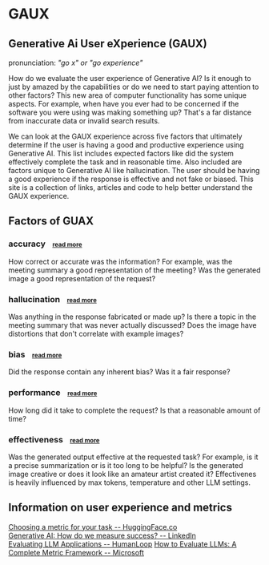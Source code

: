 # GAUX

## Generative Ai User eXperience (GAUX)

pronunciation:  _"go x" or "go experience"_

How do we evaluate the user experience of Generative AI?  Is it enough to just by amazed by the capabilities or do we need to start paying attention to other factors?  This new area of computer functionality has some unique aspects.  For example, when have you ever had to be concerned if the software you were using was making something up? That's a far distance from inaccurate data or invalid search results.

We can look at the GAUX experience across five factors that ultimately determine if the user is having a good and productive experience using Generative AI.  This list includes expected factors like did the system effectively complete the task and in reasonable time.  Also included are factors unique to Generative AI like hallucination.  The user should be having a good experience if the response is effective and not fake or biased. This site is a collection of links, articles and code to help better understand the GAUX experience.


## Factors of GUAX

### accuracy <span style="font-size:12px;margin-left:10px">[read more](ACCURACY.md)</span>

How correct or accurate was the information?  For example, was the meeting summary a good representation of the meeting?  Was the generated image a good representation of the request?

### hallucination <span style="font-size:12px;margin-left:10px">[read more](HALLUCINATION.md)</span>

Was anything in the response fabricated or made up?  Is there a topic in the meeting summary that was never actually discussed? Does the image have distortions that don't correlate with example images?

### bias <span style="font-size:12px;margin-left:10px">[read more](BIAS.md)</span>

Did the response contain any inherent bias? Was it a fair response?

### performance <span style="font-size:12px;margin-left:10px">[read more](PERFORMANCE.md)</span>

How long did it take to complete the request?  Is that a reasonable amount of time?

### effectiveness <span style="font-size:12px;margin-left:10px">[read more](EFFECTIVENESS.md)</span>

Was the generated output effective at the requested task?  For example, is it a precise summarization or is it too long to be helpful? Is the generated image creative or does it look like an amateur artist created it? Effectivenes is heavily influenced by max tokens, temperature and other LLM settings.

## Information on user experience and metrics

[Choosing a metric for your task -- HuggingFace.co](https://huggingface.co/docs/evaluate/choosing_a_metric)  
[Generative AI: How do we measure success? -- LinkedIn](https://www.linkedin.com/pulse/generative-ai-how-do-we-measure-success-mj-petroni/)  
[Evaluating LLM Applications -- HumanLoop](https://humanloop.com/blog/evaluating-llm-apps) 
[How to Evaluate LLMs: A Complete Metric Framework -- Microsoft](https://www.microsoft.com/en-us/research/group/experimentation-platform-exp/articles/how-to-evaluate-llms-a-complete-metric-framework/) 
